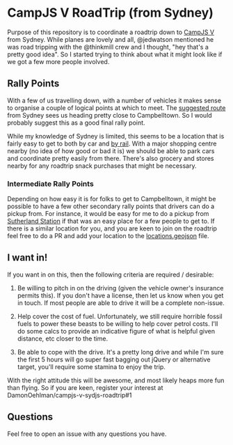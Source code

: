 # CampJS V RoadTrip (from Sydney)

Purpose of this repository is to coordinate a roadtrip down to [CampJS V](http://v.campjs.com) from Sydney.  While planes are lovely and all, @jedwatson mentioned he was road tripping with the @thinkmill crew and I thought, "hey that's a pretty good idea".  So I started trying to think about what it might look like if we got a few more people involved.

## Rally Points

With a few of us travelling down, with a number of vehicles it makes sense to organise a couple of logical points at which to meet. The [suggested route](https://www.google.com.au/maps/dir/Sydney+NSW/Lord+Somers+Camp,+Cnr+of+Lord+Somers+Rd+and+Parklands+Avenue,+Somers+VIC+3927/@-36.099388,145.7157327,7z/data=!3m1!4b1!4m18!4m17!1m5!1m1!1s0x6b129838f39a743f:0x3017d681632a850!2m2!1d151.2069902!2d-33.8674869!1m5!1m1!1s0x6ad5e9db89064cd5:0xf04567605314b70!2m2!1d145.144826!2d-38.390751!2m3!6e1!7e2!8j1432317600!3e0) from Sydney sees us heading pretty close to Campbelltown. So I would probably suggest this as a good final rally point.

While my knowledge of Sydney is limited, this seems to be a location that is fairly easy to get to both by car and [by rail](http://www.sydneytrains.info/stations/station_details?stationId=62). With a major shopping centre nearby (no idea of how good or bad it is) we should be able to park cars and coordinate pretty easily from there.  There's also grocery and stores nearby for any roadtrip snack purchases that might be necessary.

### Intermediate Rally Points

Depending on how easy it is for folks to get to Campbelltown, it might be possible to have a few other secondary rally points that drivers can do a pickup from.  For instance, it would be easy for me to do a pickup from [Sutherland Station](http://www.sydneytrains.info/stations/station_details?stationId=84) if that was an easy place for a few people to get to.  If there is a similar location for you, and you are keen to join on the roadtrip feel free to do a PR and add your location to the [locations.geojson](locations.geojson) file.

## I want in!

If you want in on this, then the following criteria are required / desirable:

1. Be willing to pitch in on the driving (given the vehicle owner's insurance permits this). If you don't have a license, then let us know when you get in touch. If most people are able to drive it will be a complete non-issue.

2. Help cover the cost of fuel. Unfortunately, we still require horrible fossil fuels to power these beasts to be willing to help cover petrol costs.  I'll do some calcs to provide an indicative figure of what is helpful given distance, etc closer to the time.

3. Be able to cope with the drive. It's a pretty long drive and while I'm sure the first 5 hours will go super fast bagging out jQuery or alternative target, you'll require some stamina to enjoy the trip.

With the right attitude this will be awesome, and most likely heaps more fun than flying. So if you are keen, register your interest at DamonOehlman/campjs-v-sydjs-roadtrip#1

## Questions

Feel free to open an issue with any questions you have.
